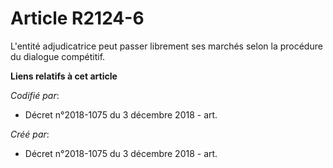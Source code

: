 # Article R2124-6

L'entité adjudicatrice peut passer librement ses marchés selon la procédure du dialogue compétitif.

**Liens relatifs à cet article**

_Codifié par_:

  - Décret n°2018-1075 du 3 décembre 2018 - art.

_Créé par_:

  - Décret n°2018-1075 du 3 décembre 2018 - art.

